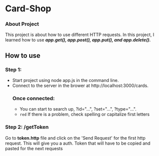 # Card-Shop

### About Project ###
This project is about how to use different HTTP requests. In this project, I learned how to use ***app.get(), app.post(), app.put(), and app.delete().***

## How to use ##
### Step 1: ###
- Start project using node app.js in the command line.
- Connect to the server in the brower at http://localhost:3000/cards.
    ### Once connected: ###
    - You can start to search up, ?id="...", ?set="...", ?type="...".
    - `red` If there is a problem, check spelling or capitalize first letters


### Step 2: /getToken ###
Go to **token.http** file and click on the 'Send Request' for the first http request. This will give you a auth. Token that will have to be copied and pasted for the next requests
